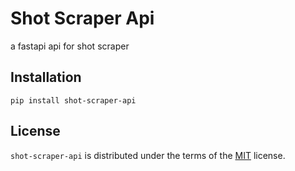 # Shot Scraper Api

a fastapi api for shot scraper

## Installation

```console
pip install shot-scraper-api
```

## License

`shot-scraper-api` is distributed under the terms of the [MIT](https://spdx.org/licenses/MIT.html) license.
